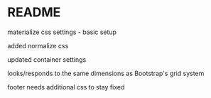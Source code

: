 # README

materialize css settings - basic setup

added normalize css

updated container settings

looks/responds to the same dimensions as Bootstrap's grid system 

footer needs additional css to stay fixed
